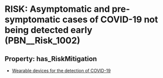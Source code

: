 # RISK: __Asymptomatic and pre-symptomatic cases of COVID-19 not being detected early__ (PBN__Risk_1002)

## Property: has_RiskMitigation

* [Wearable devices for the detection of COVID-19](PBN__RiskMitigation_1424)

